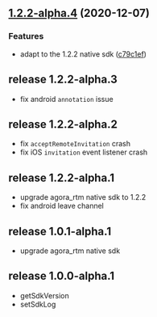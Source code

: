 ## [1.2.2-alpha.4](https://github.com/AgoraIO/agora-react-native-rtm/compare/1.2.2-alpha.3...v1.2.2-alpha.4) (2020-12-07)


### Features

* adapt to the 1.2.2 native sdk ([c79c1ef](https://github.com/AgoraIO/agora-react-native-rtm/commit/c79c1ef40565728de99662e20a4dd9970c18531e))

## release 1.2.2-alpha.3
  * fix android `annotation` issue

## release 1.2.2-alpha.2
  * fix `acceptRemoteInvitation` crash
  * fix iOS `invitation` event listener crash

## release 1.2.2-alpha.1
  * upgrade agora_rtm native sdk to 1.2.2
  * fix android leave channel

## release 1.0.1-alpha.1
  * upgrade agora_rtm native sdk

## release 1.0.0-alpha.1
  + getSdkVersion
  + setSdkLog
